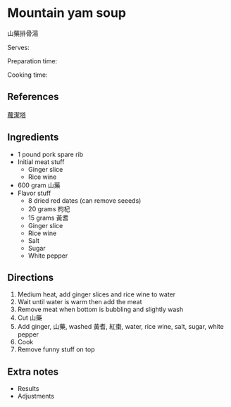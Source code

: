 # Mountain yam soup

山藥排骨湯

Serves:

Preparation time:

Cooking time:

## References

[蘿潔塔](https://www.youtube.com/watch?v=krtRfNEQDXg)

## Ingredients

- 1 pound pork spare rib
- Initial meat stuff
  - Ginger slice
  - Rice wine
- 600 gram 山藥
- Flavor stuff
  - 8 dried red dates (can remove seeeds)
  - 20 grams 枸杞
  - 15 grams 黃耆
  - Ginger slice
  - Rice wine
  - Salt
  - Sugar
  - White pepper

## Directions

1. Medium heat, add ginger slices and rice wine to water
2. Wait until water is warm then add the meat
3. Remove meat when bottom is bubbling and slightly wash
4. Cut 山藥
5. Add ginger, 山藥, washed 黃耆, 紅棗, water, rice wine, salt, sugar, white pepper
6. Cook
7. Remove funny stuff on top

## Extra notes

- Results
- Adjustments